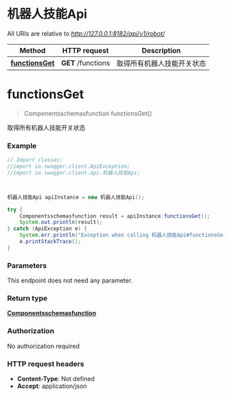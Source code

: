 # 机器人技能Api

All URIs are relative to *http://127.0.0.1:8182/api/v1/robot/*

Method | HTTP request | Description
------------- | ------------- | -------------
[**functionsGet**](机器人技能Api.md#functionsGet) | **GET** /functions | 取得所有机器人技能开关状态




<a name="functionsGet"></a>
# **functionsGet**
> Componentsschemasfunction functionsGet()

取得所有机器人技能开关状态

### Example
```java
// Import classes:
//import io.swagger.client.ApiException;
//import io.swagger.client.api.机器人技能Api;



机器人技能Api apiInstance = new 机器人技能Api();

try {
    Componentsschemasfunction result = apiInstance.functionsGet();
    System.out.println(result);
} catch (ApiException e) {
    System.err.println("Exception when calling 机器人技能Api#functionsGet");
    e.printStackTrace();
}
```

### Parameters
This endpoint does not need any parameter.


### Return type

[**Componentsschemasfunction**](Componentsschemasfunction.md)

### Authorization

No authorization required

### HTTP request headers

 - **Content-Type**: Not defined
 - **Accept**: application/json



